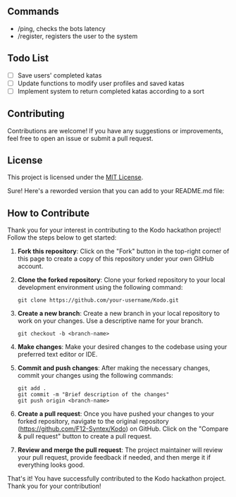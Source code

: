 ## Commands
- /ping, checks the bots latency
- /register, registers the user to the system

## Todo List
- [ ] Save users' completed katas
- [ ] Update functions to modify user profiles and saved katas
- [ ] Implement system to return completed katas according to a sort

## Contributing
Contributions are welcome! If you have any suggestions or improvements, feel free to open an issue or submit a pull request.

## License
This project is licensed under the [MIT License](LICENSE).


Sure! Here's a reworded version that you can add to your README.md file:

## How to Contribute
Thank you for your interest in contributing to the Kodo hackathon project! Follow the steps below to get started:

1. **Fork this repository**: Click on the "Fork" button in the top-right corner of this page to create a copy of this repository under your own GitHub account.

2. **Clone the forked repository**: Clone your forked repository to your local development environment using the following command:
   ```
   git clone https://github.com/your-username/Kodo.git
   ```

3. **Create a new branch**: Create a new branch in your local repository to work on your changes. Use a descriptive name for your branch.
   ```
   git checkout -b <branch-name>
   ```

4. **Make changes**: Make your desired changes to the codebase using your preferred text editor or IDE.

5. **Commit and push changes**: After making the necessary changes, commit your changes using the following commands:
   ```
   git add .
   git commit -m "Brief description of the changes"
   git push origin <branch-name>
   ```

6. **Create a pull request**: Once you have pushed your changes to your forked repository, navigate to the original repository (https://github.com/F12-Syntex/Kodo) on GitHub. Click on the "Compare & pull request" button to create a pull request.

7. **Review and merge the pull request**: The project maintainer will review your pull request, provide feedback if needed, and then merge it if everything looks good.

That's it! You have successfully contributed to the Kodo hackathon project. Thank you for your contribution!